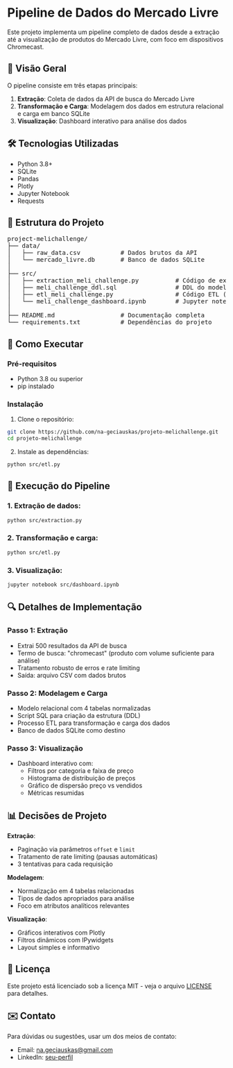 # Pipeline de Dados do Mercado Livre

Este projeto implementa um pipeline completo de dados desde a extração até a visualização de produtos do Mercado Livre, com foco em dispositivos Chromecast.

## 📌 Visão Geral

O pipeline consiste em três etapas principais:
1. **Extração**: Coleta de dados da API de busca do Mercado Livre
2. **Transformação e Carga**: Modelagem dos dados em estrutura relacional e carga em banco SQLite
3. **Visualização**: Dashboard interativo para análise dos dados

## 🛠 Tecnologias Utilizadas

- Python 3.8+
- SQLite
- Pandas
- Plotly
- Jupyter Notebook
- Requests

## 📂 Estrutura do Projeto

<pre>
project-melichallenge/
├── data/
│   ├── raw_data.csv           # Dados brutos da API
│   └── mercado_livre.db       # Banco de dados SQLite
│
├── src/
│   ├── extraction_meli_challenge.py          # Código de extração (Passo 1)
│   ├── meli_challenge_ddl.sql                # DDL do modelo (Passo 2)
│   ├── etl_meli_challenge.py                 # Código ETL (Passo 2)
│   └── meli_challenge_dashboard.ipynb        # Jupyter notebook (Passo 3)
│
├── README.md                  # Documentação completa
└── requirements.txt           # Dependências do projeto
</pre>

## 🚀 Como Executar

### Pré-requisitos

- Python 3.8 ou superior
- pip instalado

### Instalação

1. Clone o repositório:
```bash
git clone https://github.com/na-geciauskas/projeto-melichallenge.git
cd projeto-melichallenge
```

2. Instale as dependências:
```bash
python src/etl.py
```
## 🚀 Execução do Pipeline

### 1. Extração de dados:
```bash
python src/extraction.py

```
### 2. Transformação e carga:
```bash
python src/etl.py
```

### 3. Visualização:
```bash
jupyter notebook src/dashboard.ipynb
```

## 🔍 Detalhes de Implementação

### Passo 1: Extração
- Extrai 500 resultados da API de busca
- Termo de busca: "chromecast" (produto com volume suficiente para análise)
- Tratamento robusto de erros e rate limiting
- Saída: arquivo CSV com dados brutos

### Passo 2: Modelagem e Carga
- Modelo relacional com 4 tabelas normalizadas
- Script SQL para criação da estrutura (DDL)
- Processo ETL para transformação e carga dos dados
- Banco de dados SQLite como destino

### Passo 3: Visualização
- Dashboard interativo com:
  - Filtros por categoria e faixa de preço
  - Histograma de distribuição de preços
  - Gráfico de dispersão preço vs vendidos
  - Métricas resumidas

## 📊 Decisões de Projeto

**Extração**:
- Paginação via parâmetros `offset` e `limit`
- Tratamento de rate limiting (pausas automáticas)
- 3 tentativas para cada requisição

**Modelagem**:
- Normalização em 4 tabelas relacionadas
- Tipos de dados apropriados para análise
- Foco em atributos analíticos relevantes

**Visualização**:
- Gráficos interativos com Plotly
- Filtros dinâmicos com IPywidgets
- Layout simples e informativo

## 📝 Licença

Este projeto está licenciado sob a licença MIT - veja o arquivo [LICENSE](LICENSE) para detalhes.

## ✉️ Contato

Para dúvidas ou sugestões, usar um dos meios de contato:
- Email: na.geciauskas@gmail.com
- LinkedIn: [seu-perfil](https://linkedin.com/in/nara-geciauskas-ramos-castillo)

